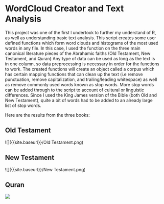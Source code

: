 # WordCloud Creator and Text Analysis


This project was one of the first I undertook to further my understand of R, as well as understanding basic text analysis. 
This script creates some user defined functions which form word clouds and histograms of the most used words in any file. In this case, I used the function on the three main canonical literature pieces of the Abrahamic faiths (Old Testament, New Testament, and Quran)
Any type of data can be used as long as the text is in one column, so data preprocessing is necessary in order for the functions to work. The created functions will create an object called a corpus which has certain mapping functions that can clean up the text (i.e remove punctuation, remove capitalization, and trailing/leading whitespace) as well as remove commonly used words known as stop words.
More stop words can be added through to the script to account of cultural or linguistic differences. Since I used the King James version of the Bible (both Old and New Testament), quite a bit of words had to be added to an already large list of stop words. 

Here are the results from the three books:

## Old Testament 
![]({{site.baseurl}}/Old Testament.png)

## New Testament 
![]({{site.baseurl}}/New Testament.png)

## Quran 
![]({{site.baseurl}}/Quran.png)
